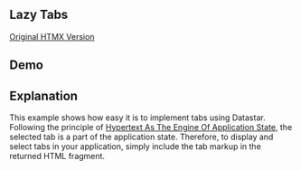 ## Lazy Tabs

[Original HTMX Version](https://htmx.org/examples/tabs-hateoas/)

## Demo

<div
    id="lazy_tabs"
    data-on-load="get('/examples/lazy_tabs/data')"
>
</div>

## Explanation

This example shows how easy it is to implement tabs using Datastar. Following the principle of [Hypertext As The Engine Of Application State](https://en.wikipedia.org/wiki/HATEOAS), the selected tab is a part of the application state. Therefore, to display and select tabs in your application, simply include the tab markup in the returned HTML fragment.

